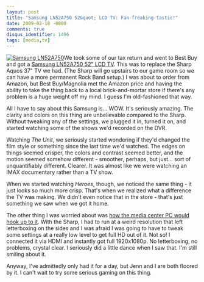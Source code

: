 ```yaml
---
layout: post
title: "Samsung LN52A750 52&quot; LCD TV: Fan-freaking-tastic!"
date: 2009-02-18 -0800
comments: true
disqus_identifier: 1496
tags: [media,tv]
---
```

[![Samsung
LN52A750](http://ecx.images-amazon.com/images/I/51NBBpuBdVL._SL500_AA280_.jpg)](http://www.amazon.com/gp/product/B001418WF4?ie=UTF8&tag=mhsvortex&linkCode=as2&camp=1789&creative=9325&creativeASIN=B001418WF4)We
took some of our tax return and went to Best Buy and got a [Samsung
LN52A750 52" LCD
TV](http://www.amazon.com/gp/product/B001418WF4?ie=UTF8&tag=mhsvortex&linkCode=as2&camp=1789&creative=9325&creativeASIN=B001418WF4).
This was to replace the Sharp Aquos 37" TV we had. (The Sharp will go
upstairs to our game room so we can have a more permanent Rock Band
setup.) I was about to order from Amazon, but Best Buy/Magnolia met the
Amazon price and having the ability to take the thing back to a local
brick-and-mortar store if there's any problem is a huge weight off my
mind. I guess I'm old-fashioned that way.

All I have to say about this Samsung is... WOW. It's seriously amazing.
The clarity and colors on this thing are unbelievable compared to the
Sharp. Without tweaking any of the settings, we plugged it in, turned it
on, and started watching some of the shows we'd recorded on the DVR.

Watching *The Unit*, we seriously started wondering if they'd changed
the film style or something since the last time we'd watched. The edges
on things seemed crisper, the colors and contrast seemed better, and the
motion seemed somehow different - smoother, perhaps, but just... sort of
unquantifiably different. Clearer. It was almost like we were watching
an IMAX documentary rather than a TV show.

When we started watching *Heroes*, though, we noticed the same thing -
it just looks so much more crisp. That's when we realized what a
difference the TV was making. We didn't even notice that in the store -
that's just something we saw when we got it home.

The other thing I was worried about was [how the media center PC would
hook up to
it](/archive/2008/09/29/dell-studio-hybrid-media-center-installed.aspx).
With the Sharp, I had to run at a weird resolution that left
letterboxing on the sides and I was afraid I was going to have to tweak
some settings at a really low level to get full HD out of it. Not so! I
connected it via HDMI and instantly got full 1920x1080p. No
letterboxing, no problems, crystal clear. I seriously did a little dance
when I saw that. I'm still smiling about it.

Anyway, I've admittedly only had it for a day, but Jenn and I are both
floored by it. I can't wait to try some serious gaming on this thing.
